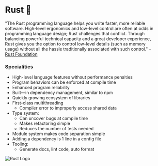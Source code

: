 # Rust 🦀

"The Rust programming language helps you write faster, more reliable software. High-level ergonomics and low-level control are often at odds in programming language design; Rust challenges that conflict. Through balancing powerful technical capacity and a great developer experience, Rust gives you the option to control low-level details (such as memory usage) without all the hassle traditionally associated with such control."
        - <a href="https://www.rust-lang.org/" target="_blank">Rust Foundation</a>

### Specialities

- High-level language features without performance penalties
- Program behaviors can be enforced at compile time
- Enhanced program reliability
- Built—in dependency management, similar to npm
- Quickly growing ecosystem of libraries
- First-class multithreading
    - Compiler error to improperly access shared data
- Type system:
    - Can uncover bugs at compile time
    - Makes refactoring simple
    - Reduces the number of tests needed
- Module system makes code separation simple
- Adding a dependency is 1 line in a config file
- Tooling:
    - Generate docs, lint code, auto format

![Rust Logo](https://upload.wikimedia.org/wikipedia/commons/thumb/d/d5/Rust_programming_language_black_logo.svg/2048px-Rust_programming_language_black_logo.svg.png)


